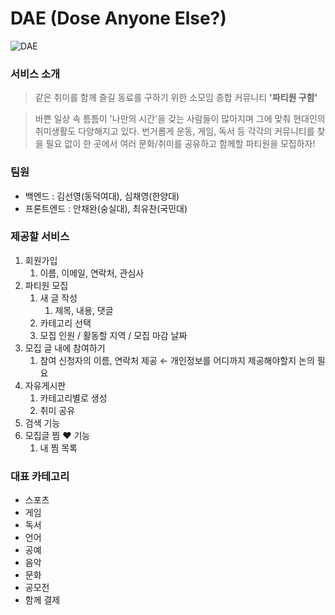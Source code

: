# DAE (Dose Anyone Else?)

![DAE](https://user-images.githubusercontent.com/73277502/134765907-2bac8522-cc2b-41d9-a914-0a651f226487.png)


### 서비스 소개

> 같은 취미를 함께 즐길 동료를 구하기 위한 소모임 종합 커뮤니티 **'파티원 구함'**

> 바쁜 일상 속 틈틈이 '나만의 시간'을 갖는 사람들이 많아지며 그에 맞춰 현대인의 취미생활도 다양해지고 있다. 번거롭게 운동, 게임, 독서 등 각각의 커뮤니티를 찾을 필요 없이 한 곳에서 여러 문화/취미를 공유하고 함께할 파티원을 모집하자!

### 팀원

- 백엔드 : 김선영(동덕여대), 심채영(한양대)
- 프론트엔드 : 안채완(숭실대), 최유찬(국민대)

### 제공할 서비스

1. 회원가입
    1. 이름, 이메일, 연락처, 관심사
2. 파티원 모집
    1. 새 글 작성
        1. 제목, 내용, 댓글
    2. 카테고리 선택
    3. 모집 인원 / 활동할 지역 / 모집 마감 날짜
3. 모집 글 내에 참여하기
    1. 참여 신청자의 이름, 연락처 제공 ← 개인정보를 어디까지 제공해야할지 논의 필요
4. 자유게시판
    1. 카테고리별로 생성
    2. 취미 공유
5. 검색 기능
6. 모집글 찜 ❤️ 기능
    1. 내 찜 목록

### 대표 카테고리
- 스포츠
- 게임
- 독서
- 언어
- 공예
- 음악
- 문화
- 공모전
- 함께 결제
